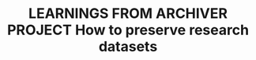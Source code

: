 ---
abstract: null
creators:
- Martinez, Antonio G
- Redondo, Teofilo
- Fuertes, Maria
date: null
document_url: https://services.phaidra.univie.ac.at/api/object/o:1424810/download
grand_parent: iPRES
institutions:
- LIBNOVA SL
keywords: []
landing_page_url: https://phaidra.univie.ac.at/o:1424810
language: eng
layout: publication
license: All rights reserved
notes_url: null
parent: iPRES 2021
presentation_url: null
publication_type: lightning talk
size: 83642
source_name: iPRES
title: LEARNINGS FROM ARCHIVER PROJECT How to preserve research datasets
year: 2021
---